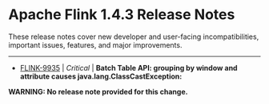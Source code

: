 
<!---
# Licensed to the Apache Software Foundation (ASF) under one
# or more contributor license agreements.  See the NOTICE file
# distributed with this work for additional information
# regarding copyright ownership.  The ASF licenses this file
# to you under the Apache License, Version 2.0 (the
# "License"); you may not use this file except in compliance
# with the License.  You may obtain a copy of the License at
#
#     http://www.apache.org/licenses/LICENSE-2.0
#
# Unless required by applicable law or agreed to in writing, software
# distributed under the License is distributed on an "AS IS" BASIS,
# WITHOUT WARRANTIES OR CONDITIONS OF ANY KIND, either express or implied.
# See the License for the specific language governing permissions and
# limitations under the License.
-->
# Apache Flink  1.4.3 Release Notes

These release notes cover new developer and user-facing incompatibilities, important issues, features, and major improvements.


---

* [FLINK-9935](https://issues.apache.org/jira/browse/FLINK-9935) | *Critical* | **Batch Table API: grouping by window and attribute causes java.lang.ClassCastException:**

**WARNING: No release note provided for this change.**



